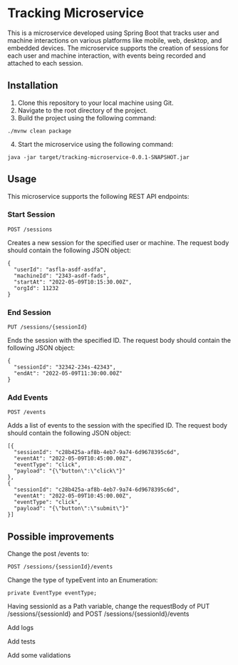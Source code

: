 # Tracking Microservice

This is a microservice developed using Spring Boot that tracks user and machine interactions on various platforms like mobile, web, desktop, and embedded devices. The microservice supports the creation of sessions for each user and machine interaction, with events being recorded and attached to each session.



## Installation

1. Clone this repository to your local machine using Git.
2. Navigate to the root directory of the project.
3. Build the project using the following command: 

```
./mvnw clean package
```

4. Start the microservice using the following command: 

```
java -jar target/tracking-microservice-0.0.1-SNAPSHOT.jar
```

## Usage

This microservice supports the following REST API endpoints:

### Start Session

```
POST /sessions
```

Creates a new session for the specified user or machine. The request body should contain the following JSON object:

```
{
  "userId": "asfla-asdf-asdfa",
  "machineId": "2343-asdf-fads",
  "startAt": "2022-05-09T10:15:30.00Z",
  "orgId": 11232
}
```

### End Session

```
PUT /sessions/{sessionId}
```

Ends the session with the specified ID. The request body should contain the following JSON object:

```
{
  "sessionId": "32342-234s-42343",
  "endAt": "2022-05-09T11:30:00.00Z"
}
```


### Add Events

```
POST /events
```

Adds a list of events to the session with the specified ID. The request body should contain the following JSON object:

```
[{
  "sessionId": "c28b425a-af8b-4eb7-9a74-6d9678395c6d",
  "eventAt": "2022-05-09T10:45:00.00Z",
  "eventType": "click",
  "payload": "{\"button\":\"click\"}"
},
{
  "sessionId": "c28b425a-af8b-4eb7-9a74-6d9678395c6d",
  "eventAt": "2022-05-09T10:45:00.00Z",
  "eventType": "click",
  "payload": "{\"button\":\"submit\"}"
}]
```

## Possible improvements

Change the post /events to:

```
POST /sessions/{sessionId}/events
```

Change the type of typeEvent into an Enumeration:

```
private EventType eventType;
```

Having sessionId as a Path variable, change the requestBody of PUT /sessions/{sessionId} and POST /sessions/{sessionId}/events

Add logs

Add tests

Add some validations